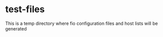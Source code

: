 # test-files
This is a temp directory where fio configuration files and host lists will be generated